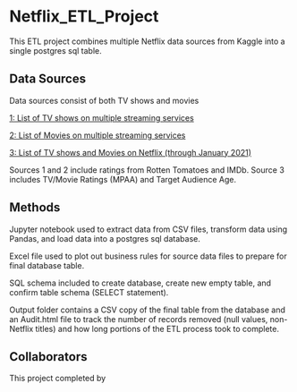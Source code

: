 # Netflix_ETL_Project

This ETL project combines multiple Netflix data sources from Kaggle into a single postgres sql table.

## Data Sources

Data sources consist of both TV shows and movies

[1: List of TV shows on multiple streaming services](https://www.kaggle.com/ruchi798/tv-shows-on-netflix-prime-video-hulu-and-disney)

[2: List of Movies on multiple streaming services](https://www.kaggle.com/ruchi798/movies-on-netflix-prime-video-hulu-and-disney)

[3: List of TV shows and Movies on Netflix (through January 2021)](https://www.kaggle.com/shivamb/netflix-shows)

Sources 1 and 2 include ratings from Rotten Tomatoes and IMDb.  Source 3 includes TV/Movie Ratings (MPAA) and Target Audience Age.

## Methods

Jupyter notebook used to extract data from CSV files, transform data using Pandas, and load data into a postgres sql database.

Excel file used to plot out business rules for source data files to prepare for final database table.

SQL schema included to create database, create new empty table, and confirm table schema (SELECT statement).

Output folder contains a CSV copy of the final table from the database and an Audit.html file to track the number of records removed (null values, non-Netflix titles) and how long portions of the ETL process took to complete.

## Collaborators

This project completed by 
